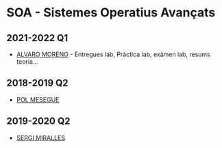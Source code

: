 # SOA - Sistemes Operatius Avançats

## 2021-2022 Q1

- [ALVARO MORENO](https://github.com/hialvaro/ZeOS-SOA) - Entregues lab, Pràctica lab, exàmen lab, resums teoria...

## 2018-2019 Q2

- [POL MESEGUE](https://github.com/PolMesegue/SOA)

## 2019-2020 Q2

- [SERGI MIRALLES](https://github.com/sergimn/ZeOS-SOA-Lab)
